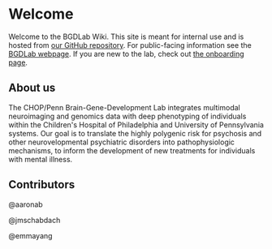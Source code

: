# Welcome

Welcome to the BGDLab Wiki. This site is meant for internal use and is hosted from [our GitHub repository](https://github.com/BGDlab/BGDlab.github.io). For public-facing information see the [BGDLab webpage](https://www.bgdlab.org). If you are new to the lab, check out [the onboarding page](https://bgdlab.github.io/admin/onboarding.html).

## About us

The CHOP/Penn Brain-Gene-Development Lab integrates multimodal neuroimaging and genomics data with deep phenotyping of individuals within the Children's Hospital of Philadelphia and University of Pennsylvania systems. Our goal is to translate the highly polygenic risk for psychosis and other neurovelopmental psychiatric disorders into pathophysiologic mechanisms, to inform the development of new treatments for individuals with mental illness.

## Contributors

@aaronab

@jmschabdach

@emmayang

